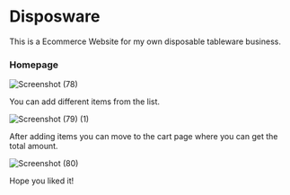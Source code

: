 # Disposware

This is a Ecommerce Website for my own disposable tableware business.

### Homepage
![Screenshot (78)](https://user-images.githubusercontent.com/94923689/213860568-8a77de48-9b56-4342-9013-83afbf24f416.png)


You can add different items from the list.

![Screenshot (79) (1)](https://user-images.githubusercontent.com/94923689/213860620-bbb30506-991f-4a91-8e0f-506b931d7a18.png)

After adding items you can move to the cart page where you can get the total amount.

![Screenshot (80)](https://user-images.githubusercontent.com/94923689/213860660-be64e97c-95a5-4aa7-aac5-9061dd39ddf5.png)

Hope you liked it!
